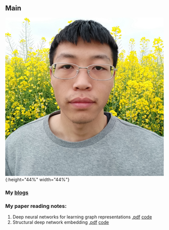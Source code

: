 ## Main  
![](https://raw.githubusercontent.com/zhensyuan/imgs/master/yuan.png#pic_center){:height="44%" width="44%"}

### My [blogs](https://zhensyuan.github.io/blog/)

### My paper reading notes:  
1. Deep neural networks for learning graph representations [.pdf](https://raw.githubusercontent.com/zhensyuan/zhensyuan.github.io/master/DNN%20for%20Learning%20Graph%20Representations.pdf) [code]()  
2. Structural deep network embedding [.pdf](https://raw.githubusercontent.com/zhensyuan/zhensyuan.github.io/master/SDNE.pdf) [code]()
